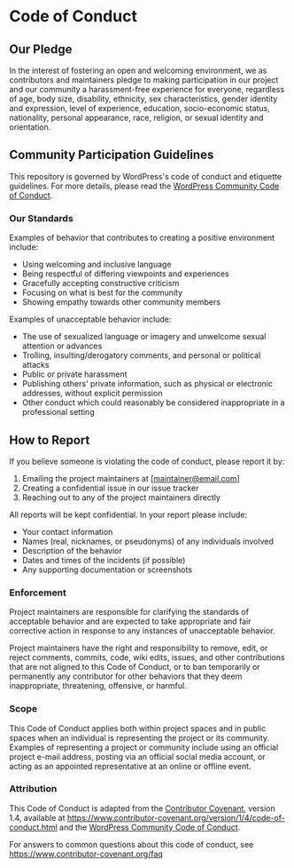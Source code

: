 # Code of Conduct

## Our Pledge

In the interest of fostering an open and welcoming environment, we as contributors and maintainers pledge to making participation in our project and our community a harassment-free experience for everyone, regardless of age, body size, disability, ethnicity, sex characteristics, gender identity and expression, level of experience, education, socio-economic status, nationality, personal appearance, race, religion, or sexual identity and orientation.

## Community Participation Guidelines

This repository is governed by WordPress's code of conduct and etiquette guidelines. For more details, please read the [WordPress Community Code of Conduct](https://make.wordpress.org/handbook/community-code-of-conduct/).

### Our Standards

Examples of behavior that contributes to creating a positive environment include:

* Using welcoming and inclusive language
* Being respectful of differing viewpoints and experiences
* Gracefully accepting constructive criticism
* Focusing on what is best for the community
* Showing empathy towards other community members

Examples of unacceptable behavior include:

* The use of sexualized language or imagery and unwelcome sexual attention or advances
* Trolling, insulting/derogatory comments, and personal or political attacks
* Public or private harassment
* Publishing others' private information, such as physical or electronic addresses, without explicit permission
* Other conduct which could reasonably be considered inappropriate in a professional setting

## How to Report

If you believe someone is violating the code of conduct, please report it by:

1. Emailing the project maintainers at [maintainer@email.com]
2. Creating a confidential issue in our issue tracker
3. Reaching out to any of the project maintainers directly

All reports will be kept confidential. In your report please include:

* Your contact information
* Names (real, nicknames, or pseudonyms) of any individuals involved
* Description of the behavior
* Dates and times of the incidents (if possible)
* Any supporting documentation or screenshots

### Enforcement

Project maintainers are responsible for clarifying the standards of acceptable behavior and are expected to take appropriate and fair corrective action in response to any instances of unacceptable behavior.

Project maintainers have the right and responsibility to remove, edit, or reject comments, commits, code, wiki edits, issues, and other contributions that are not aligned to this Code of Conduct, or to ban temporarily or permanently any contributor for other behaviors that they deem inappropriate, threatening, offensive, or harmful.

### Scope

This Code of Conduct applies both within project spaces and in public spaces when an individual is representing the project or its community. Examples of representing a project or community include using an official project e-mail address, posting via an official social media account, or acting as an appointed representative at an online or offline event.

### Attribution

This Code of Conduct is adapted from the [Contributor Covenant](https://www.contributor-covenant.org/), version 1.4, available at https://www.contributor-covenant.org/version/1/4/code-of-conduct.html and the [WordPress Community Code of Conduct](https://make.wordpress.org/handbook/community-code-of-conduct/).

For answers to common questions about this code of conduct, see https://www.contributor-covenant.org/faq 